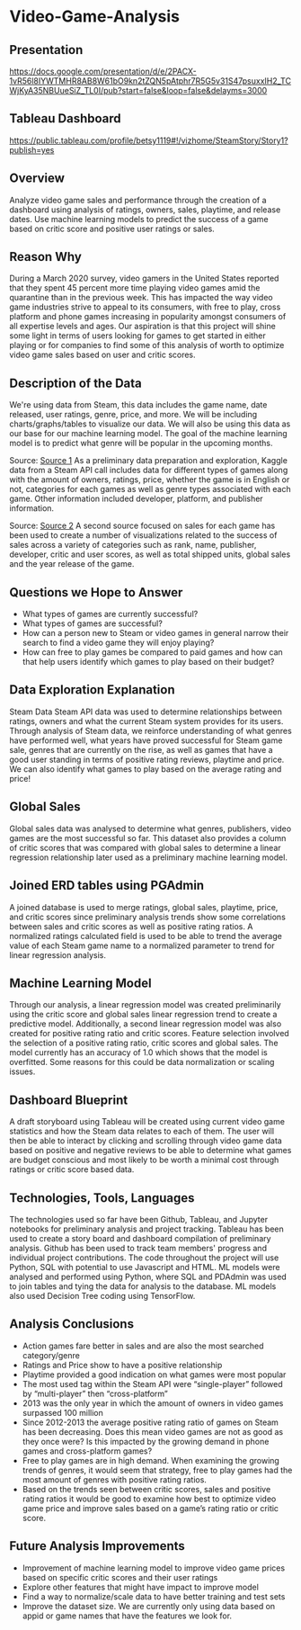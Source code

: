 # Video-Game-Analysis

## Presentation
https://docs.google.com/presentation/d/e/2PACX-1vR56l8IYWTMHR8AB8W61bO9kn2tZQN5pAtphr7R5G5v31S47psuxxIH2_TCWjKyA35NBUueSiZ_TL0I/pub?start=false&loop=false&delayms=3000

## Tableau Dashboard
https://public.tableau.com/profile/betsy1119#!/vizhome/SteamStory/Story1?publish=yes

## Overview
Analyze video game sales and performance through the creation of a dashboard using analysis of ratings, owners, sales, playtime, and release dates. 
Use machine learning models to predict the success of a game based on critic score and positive user ratings or sales. 

## Reason Why
During a March 2020 survey, video gamers in the United States reported that they spent 45 percent more time playing video games amid the quarantine than in the previous week.
This has impacted the way video game industries strive to appeal to its consumers, with free to play, cross platform and phone games increasing in popularity amongst consumers of all expertise levels and ages. 
Our aspiration is that this project will shine some light in terms of users looking for games to get started in either playing or for companies to find some of this analysis of worth to optimize video game sales based on user and critic scores.


## Description of the Data
We're using data from Steam, this data includes the game name, date released, user ratings, genre, price, and more. We will be including charts/graphs/tables to visualize our data. We will also be using this data as our base for our machine learning model. The goal of the machine learning model is to predict what genre will be popular in the upcoming months. 

Source: [Source 1](https://www.kaggle.com/nikdavis/steam-store-games)
As a preliminary data preparation and exploration, Kaggle data from a Steam API call includes data for different types of games along with the amount of owners, ratings, price, whether the game is in English or not, categories for each games as well as genre types associated with each game. Other information included developer, platform, and publisher information.

Source: [Source 2](https://www.kaggle.com/ashaheedq/video-games-sales-2019)
A second source focused on sales for each game has been used to create a number of visualizations related to the success of sales across a variety of categories such as rank, name, publisher, developer, critic and user scores, as well as total shipped units, global sales and the year release of the game. 

## Questions we Hope to Answer
- What types of games are currently successful?
- What types of games are successful?
- How can a person new to Steam or video games in general narrow their search to find a video game they will enjoy playing?
- How can free to play games be compared to paid games and how can that help users identify which games to play based on their budget?

## Data Exploration Explanation
Steam Data
Steam API data was used to determine relationships between ratings, owners and what the current Steam system provides for its users. Through analysis of Steam data, we reinforce understanding of what genres have performed well, what years have proved successful for Steam game sale, genres that are currently on the rise, as well as games that have a good user standing in terms of positive rating reviews, playtime and price. We can also identify what games to play based on the average rating and price!

## Global Sales
Global sales data was analysed to determine what genres, publishers, video games are the most successful so far. This dataset also provides a column of critic scores that was compared with global sales to determine a linear regression relationship later used as a preliminary machine learning model. 

## Joined ERD tables using PGAdmin
A joined database is used to merge ratings, global sales, playtime, price, and critic scores since preliminary analysis trends show some correlations between sales and critic scores as well as positive rating ratios. A normalized ratings calculated field is used to be able to trend the average value of each Steam game name to a normalized parameter to trend for linear regression analysis. 

## Machine Learning Model 
Through our analysis, a linear regression model was created preliminarily using the critic score and global sales linear regression trend to create a predictive model.
Additionally, a second linear regression model was also created for positive rating ratio and critic scores. 
Feature selection involved the selection of a positive rating ratio, critic scores and global sales. 
The model currently has an accuracy of 1.0 which shows that the model is overfitted. Some reasons for this could be data normalization or scaling issues. 

## Dashboard Blueprint 
A draft storyboard using Tableau will be created using current video game statistics and how the Steam data relates to each of them. The user will then be able to interact by clicking and scrolling through video game data based on positive and negative reviews to be able to determine what games are budget conscious and most likely to be worth a minimal cost through ratings or critic score based data. 

## Technologies, Tools, Languages 
The technologies used so far have been Github, Tableau, and Jupyter notebooks for preliminary analysis and project tracking. Tableau has been used to create a story board and dashboard compilation of preliminary analysis. Github has been used to track team members' progress and individual project contributions. 
The code throughout the project will use Python, SQL with potential to use Javascript and HTML. 
ML models were analysed and performed using Python, where SQL and PDAdmin was used to join tables and tying the data for analysis to the database. ML models also used Decision Tree coding using TensorFlow. 

## Analysis Conclusions 
- Action games fare better in sales and are also the most searched category/genre
- Ratings and Price show to have a positive relationship
- Playtime provided a good indication on what games were most popular 
- The most used tag within the Steam API were “single-player” followed by “multi-player” then “cross-platform”
- 2013 was the only year in which the amount of owners in video games surpassed 100 million
- Since 2012-2013 the average positive rating ratio of games on Steam has been decreasing. Does this mean video games are not as good as they once were? Is this impacted by the growing demand in phone games and cross-platform games?
- Free to play games are in high demand. When examining the growing trends of genres, it would seem that strategy, free to play games had the most amount of genres with positive rating ratios. 
- Based on the trends seen between critic scores, sales and positive rating ratios it would be good to examine how best to optimize video game price and improve sales based on a game’s rating ratio or critic score.
 
## Future Analysis Improvements
- Improvement of machine learning model to improve video game prices based on specific critic scores and their user ratings 
- Explore other features that might have impact to improve model 
- Find a way to normalize/scale data to have better training and test sets
- Improve the dataset size. We are currently only using data based on appid or game names that have the features we look for.
